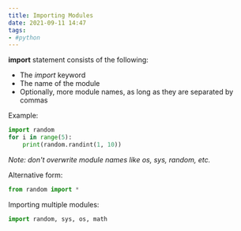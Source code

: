 ```yaml
---
title: Importing Modules
date: 2021-09-11 14:47
tags:
- #python
---
```


**import** statement consists of the following:

* The _import_ keyword
* The name of the module
* Optionally, more module names, as long as they are separated by commas

Example: 

```python
import random
for i in range(5):
    print(random.randint(1, 10))
```

_Note: don't overwrite module names like os, sys, random, etc._

Alternative form:

```python
from random import *
```

Importing multiple modules:

```python
import random, sys, os, math
```


